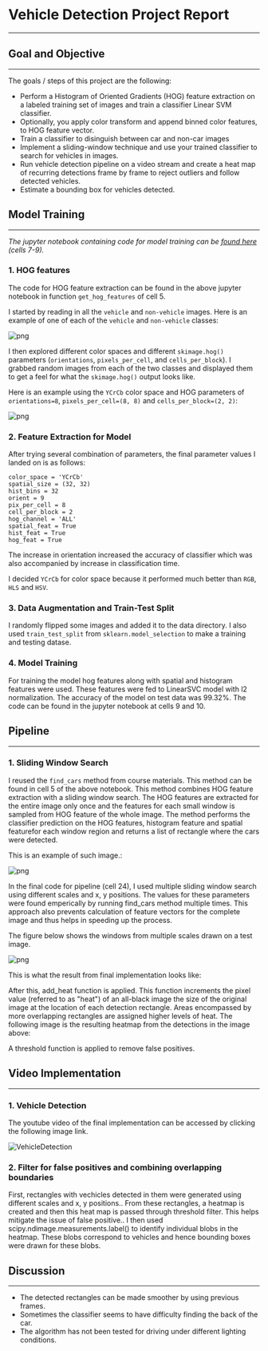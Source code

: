 
# Vehicle Detection Project Report

***

## Goal and Objective
---

The goals / steps of this project are the following:

* Perform a Histogram of Oriented Gradients (HOG) feature extraction on a labeled training set of images and train a classifier Linear SVM classifier.
* Optionally, you apply color transform and append binned color features, to HOG feature vector. 
* Train a classifier to disinguish between car and non-car images
* Implement a sliding-window technique and use your trained classifier to search for vehicles in images.
* Run vehicle detection pipeline on a video stream and create a heat map of recurring detections frame by frame to reject outliers and follow detected vehicles.
* Estimate a bounding box for vehicles detected.

## Model Training
---
_The jupyter notebook containing code for model training can be [found here](./Vehicle-Detection.ipynb) (cells 7-9)._


### 1.  HOG features

The code for HOG feature extraction can be found in the above jupyter notebook in function `get_hog_features` of cell 5.  

I started by reading in all the `vehicle` and `non-vehicle` images.  Here is an example of one of each of the `vehicle` and `non-vehicle` classes:


![png](./output_images/output_3_1.png)


I then explored different color spaces and different `skimage.hog()` parameters (`orientations`, `pixels_per_cell`, and `cells_per_block`).  I grabbed random images from each of the two classes and displayed them to get a feel for what the `skimage.hog()` output looks like.

Here is an example using the `YCrCb` color space and HOG parameters of `orientations=8`, `pixels_per_cell=(8, 8)` and `cells_per_block=(2, 2)`:


![png](./output_images/output_5_1.png)


### 2. Feature Extraction for Model

After trying several combination of parameters, the final parameter values I landed on is as follows:

```
color_space = 'YCrCb'
spatial_size = (32, 32)
hist_bins = 32
orient = 9
pix_per_cell = 8
cell_per_block = 2
hog_channel = 'ALL'
spatial_feat = True
hist_feat = True
hog_feat = True
```

The increase in orientation increased the accuracy of classifier which was also accompanied by increase in classification time.
 
I decided `YCrCb` for color space because it performed much better than `RGB`, `HLS` and `HSV`.

### 3. Data Augmentation and Train-Test Split 

I randomly flipped some images and added it to the data directory. I also used `train_test_split` from `sklearn.model_selection` to make a training and testing datase.

### 4. Model Training

For training the model hog features along with spatial and histogram features were used. These features were fed to LinearSVC model with l2 normalization. The accuracy of the model on test data was 99.32%. The code can be found in the jupyter notebook at cells 9 and 10.

## Pipeline
---

### 1. Sliding Window Search
I reused the `find_cars` method from course materials. This method can be found in cell 5 of the above notebook. This method combines HOG feature extraction with a sliding window search. The HOG features are extracted for the entire image only once and the features for each small window is sampled from HOG feature of the whole image. The method performs the classifier prediction on the HOG features, histogram feature and spatial featurefor each window region and returns a list of rectangle where the cars were detected.

This is an example of such image.:

![png](./output_images/output_10_1.png)

In the final code for pipeline (cell 24), I used multiple sliding window search using different scales and x, y positions. The values for these parameters were found emperically by running find_cars method multiple times. This approach also prevents calculation of feature vectors for the complete image and thus helps in speeding up the process.

The figure below shows the windows from multiple scales drawn on a test image.


![png](./output_images/output_12_0.png)

This is what the result from final implementation looks like:

After this,  add_heat function is applied. This function increments the pixel value (referred to as "heat") of an all-black image the size of the original image at the location of each detection rectangle. Areas encompassed by more overlapping rectangles are assigned higher levels of heat. The following image is the resulting heatmap from the detections in the image above:

A threshold function is applied to remove false positives.

## Video Implementation
---

### 1. Vehicle Detection
The youtube video of the final implementation can be accessed by clicking the following image link.

![VehicleDetection](https://www.youtube.com/watch?v=gnnHQkbS_0c)



### 2. Filter for false positives and combining overlapping boundaries
First, rectangles with vechicles detected in them were generated using different scales and x, y positions.. From these rectangles, a heatmap is created and then this heat map is passed through threshold filter. This helps mitigate the issue of false positive.. I then used scipy.ndimage.measurements.label() to identify individual blobs in the heatmap. These blobs correspond to vehicles and hence bounding boxes were drawn for these blobs.


## Discussion
---

- The detected rectangles can be made smoother by using previous frames.
- Sometimes the classifier seems to have difficulty finding the back of the car. 
- The algorithm has not been tested for driving under different lighting conditions.